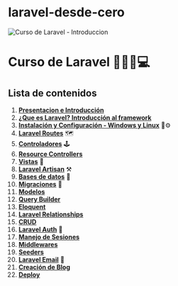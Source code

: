 # laravel-desde-cero
![Curso de Laravel - Introduccion](https://i.imgur.com/JUD1nnF.jpg)

# Curso de Laravel 🚀👋🤟💻

## Lista de contenidos

1.  **[Presentacion e Introducción]()**
2.  **[¿Que es Laravel? Introducción al framework](https://github.com/devfy-space/laravel-desde-cero/blob/master/introduccion-al-framework/laravel.md)**
3.  **[Instalación y Configuración - Windows y Linux]()** 🔧⚙️
4.  **[Laravel Routes]()** 🗺️
5.  **[Controladores]()** 🕹️
6.  **[Resource Controllers]()**
7.  **[Vistas]()** 📝
8.  **[Laravel Artisan]()** ⚒️
9.  **[Bases de datos]()** 💾
10. **[Migraciones]()** 💽
11. **[Modelos]()**
12. **[Query Builder]()**
13. **[Eloquent]()**
14. **[Laravel Relationships]()**
15. **[CRUD]()**
16. **[Laravel Auth]()** 🔐
17. **[Manejo de Sesiones]()**
18. **[Middlewares]()**
19. **[Seeders]()**
20. **[Laravel Email]()** 📧
21. **[Creación de Blog]()**
21. **[Deploy]()**
